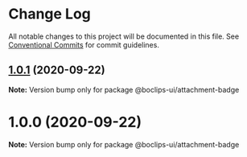 # Change Log

All notable changes to this project will be documented in this file.
See [Conventional Commits](https://conventionalcommits.org) for commit guidelines.

## [1.0.1](https://github.com/boclips/boclips-ui/compare/@boclips-ui/attachment-badge@1.0.0...@boclips-ui/attachment-badge@1.0.1) (2020-09-22)

**Note:** Version bump only for package @boclips-ui/attachment-badge





# 1.0.0 (2020-09-22)

**Note:** Version bump only for package @boclips-ui/attachment-badge
